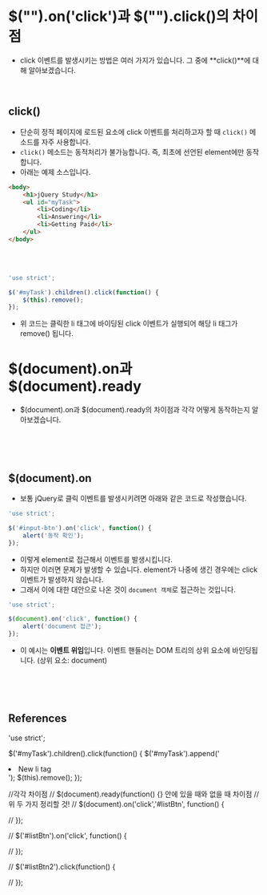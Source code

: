 # $("").on('click')과 $("").click()의 차이점

- click 이벤트를 발생시키는 방법은 여러 가지가 있습니다. 그 중에 **click()**에 대해 알아보겠습니다.

<br>

## click()

- 단순히 정적 페이지에 로드된 요소에 click 이벤트를 처리하고자 할 때 `click()` 메소드를 자주 사용합니다.
- `click()` 메소드는 동적처리가 불가능합니다. 즉, 최초에 선언된 element에만 동작합니다.
- 아래는 예제 소스입니다.

```html
<body>
    <h1>jQuery Study</h1>
    <ul id="myTask">
        <li>Coding</li>
        <li>Answering</li>
        <li>Getting Paid</li>
    </ul>
</body>
```

<br>
<br>


```javascript
'use strict';

$('#myTask').children().click(function() {
    $(this).remove();
});
```

- 위 코드는 클릭한 li 태그에 바이딩된 click 이벤트가 실행되어 해당 li 태그가 remove() 됩니다.

# $(document).on과 $(document).ready

- $(document).on과 $(document).ready의 차이점과 각각 어떻게 동작하는지 알아보겠습니다.

<br>
<br>
<br>

## $(document).on

- 보통 jQuery로 클릭 이벤트를 발생시키려면 아래와 같은 코드로 작성했습니다.

```javascript
'use strict';

$('#input-btn').on('click', function() {
    alert('동작 확인');
});
```

- 이렇게 element로 접근해서 이벤트를 발생시킵니다.
- 하지만 이러면 문제가 발생할 수 있습니다. element가 나중에 생긴 경우에는 click 이벤트가 발생하지 않습니다.
- 그래서 이에 대한 대안으로 나온 것이 `document 객체`로 접근하는 것입니다.

```javascript
'use strict';

$(document).on('click', function() {
    alert('document 접근');
});
```

- 이 예시는 **이벤트 위임**입니다. 이벤트 핸들러는 DOM 트리의 상위 요소에 바인딩됩니다. (상위 요소: document)

<br>
<br>
<br>

## References


'use strict';

$('#myTask').children().click(function() {
    $('#myTask').append('<li> New li tag </li>');
    $(this).remove();
});

//각각 차이점
// $(document).ready(function() {} 안에 있을 때와 없을 때 차이점
// 위 두 가지 정리할 것!
// $(document).on('click','#listBtn', function() {
	
// });

// $('#listBtn').on('click', function() {
    
// });

// $('#listBtn2').click(function() {
    
// });
